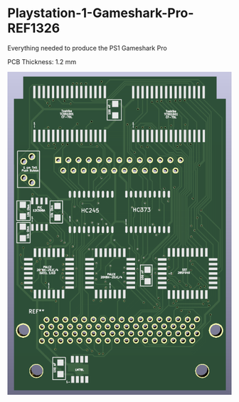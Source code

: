 # Playstation-1-Gameshark-Pro-REF1326
Everything needed to produce the PS1 Gameshark Pro

PCB Thickness: 1.2 mm

![image](https://github.com/Modman/Playstation-1-Gameshark-Pro-REF1326/blob/main/REF1326.png)
